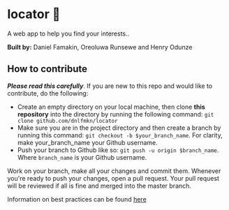 # locator 🔎
A web app to help you find your interests..

**Built by:** Daniel Famakin, Oreoluwa Runsewe and Henry Odunze

## How to contribute
**_Please read this carefully_**. If you are new to this repo and would like to contribute, do the following:
* Create an empty directory on your local machine, then clone **this repository** into the directory by running the following command: 
 `git clone github.com/dnlfmkn/locator`
* Make sure you are in the project directory and then create a branch by running this command: `git checkout -b $your_branch_name`. For clarity, make your_branch_name your Github username.
* Push your branch to Github like so: `git push -u origin $branch_name`. Where `branch_name` is your Github username. 

Work on your branch, make all your changes and commit them. Whenever you're ready to push your changes, open a pull request. Your pull request will be reviewed if all is fine and merged into the master branch. 

Information on best practices can be found [here](./BEST_PRACTICES.md)
